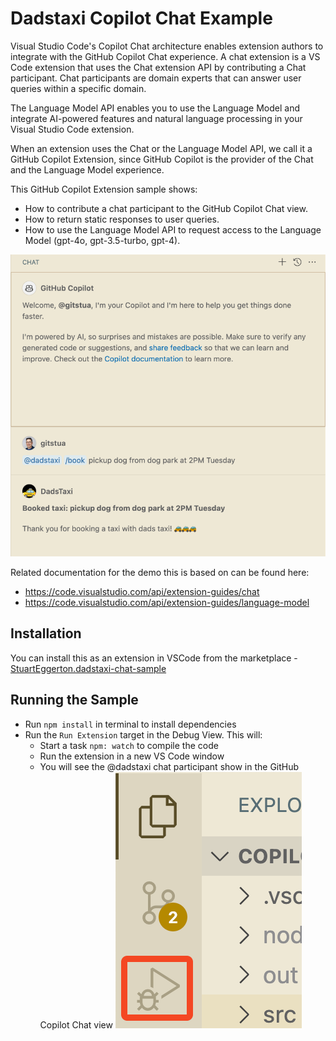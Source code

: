 # Dadstaxi Copilot Chat Example

Visual Studio Code's Copilot Chat architecture enables extension authors to integrate with the GitHub Copilot Chat experience. A chat extension is a VS Code extension that uses the Chat extension API by contributing a Chat participant. Chat participants are domain experts that can answer user queries within a specific domain.

The Language Model API enables you to use the Language Model and integrate AI-powered features and natural language processing in your Visual Studio Code extension.

When an extension uses the Chat or the Language Model API, we call it a GitHub Copilot Extension, since GitHub Copilot is the provider of the Chat and the Language Model experience.

This GitHub Copilot Extension sample shows:

- How to contribute a chat participant to the GitHub Copilot Chat view.
- How to return static responses to user queries.
- How to use the Language Model API to request access to the Language Model (gpt-4o, gpt-3.5-turbo, gpt-4).

![demo](./demo.png)

Related documentation for the demo this is based on can be found here:
- https://code.visualstudio.com/api/extension-guides/chat
- https://code.visualstudio.com/api/extension-guides/language-model

## Installation
You can install this as an extension in VSCode from the marketplace - [StuartEggerton.dadstaxi-chat-sample](https://marketplace.visualstudio.com/items?itemName=StuartEggerton.dadstaxi-chat-sample)

## Running the Sample

- Run `npm install` in terminal to install dependencies
- Run the `Run Extension` target in the Debug View. This will:
	- Start a task `npm: watch` to compile the code
	- Run the extension in a new VS Code window
	- You will see the @dadstaxi chat participant show in the GitHub Copilot Chat view
![alt text](image.png)
